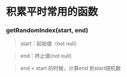 # 积累平时常用的函数


### getRandomIndex(start, end)
> start：起始值（not null）

> end：终止值(not null)

> end < start 的时候，计算end 到start随机数